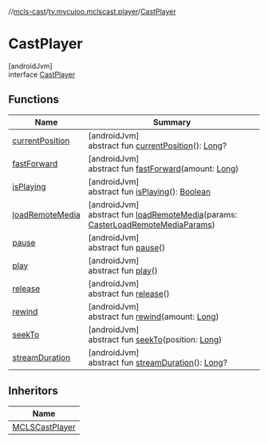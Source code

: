 //[mcls-cast](../../../index.md)/[tv.mycujoo.mclscast.player](../index.md)/[CastPlayer](index.md)

# CastPlayer

[androidJvm]\
interface [CastPlayer](index.md)

## Functions

| Name | Summary |
|---|---|
| [currentPosition](current-position.md) | [androidJvm]<br>abstract fun [currentPosition](current-position.md)(): [Long](https://kotlinlang.org/api/latest/jvm/stdlib/kotlin/-long/index.html)? |
| [fastForward](fast-forward.md) | [androidJvm]<br>abstract fun [fastForward](fast-forward.md)(amount: [Long](https://kotlinlang.org/api/latest/jvm/stdlib/kotlin/-long/index.html)) |
| [isPlaying](is-playing.md) | [androidJvm]<br>abstract fun [isPlaying](is-playing.md)(): [Boolean](https://kotlinlang.org/api/latest/jvm/stdlib/kotlin/-boolean/index.html) |
| [loadRemoteMedia](load-remote-media.md) | [androidJvm]<br>abstract fun [loadRemoteMedia](load-remote-media.md)(params: [CasterLoadRemoteMediaParams](../../tv.mycujoo.mclscast.model/-caster-load-remote-media-params/index.md)) |
| [pause](pause.md) | [androidJvm]<br>abstract fun [pause](pause.md)() |
| [play](play.md) | [androidJvm]<br>abstract fun [play](play.md)() |
| [release](release.md) | [androidJvm]<br>abstract fun [release](release.md)() |
| [rewind](rewind.md) | [androidJvm]<br>abstract fun [rewind](rewind.md)(amount: [Long](https://kotlinlang.org/api/latest/jvm/stdlib/kotlin/-long/index.html)) |
| [seekTo](seek-to.md) | [androidJvm]<br>abstract fun [seekTo](seek-to.md)(position: [Long](https://kotlinlang.org/api/latest/jvm/stdlib/kotlin/-long/index.html)) |
| [streamDuration](stream-duration.md) | [androidJvm]<br>abstract fun [streamDuration](stream-duration.md)(): [Long](https://kotlinlang.org/api/latest/jvm/stdlib/kotlin/-long/index.html)? |

## Inheritors

| Name |
|---|
| [MCLSCastPlayer](../-m-c-l-s-cast-player/index.md) |
